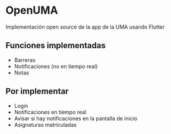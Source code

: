 # OpenUMA
Implementación open source de la app de la UMA usando Flutter

## Funciones implementadas
* Barreras
* Notificaciones (no en tiempo real)
* Notas

## Por implementar
* Login
* Notificaciones en tiempo real
* Avisar si hay notificaciones en la pantalla de inicio
* Asignaturas matriculadas
